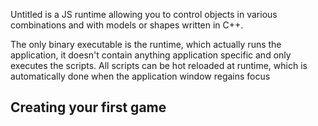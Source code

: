 Untitled is a JS runtime allowing you to control objects in various combinations and with models or shapes written in C++. 

The only binary executable is the runtime, which actually runs the application, it doesn't contain anything application specific and only executes the scripts. All scripts can be hot reloaded at runtime, which is automatically done when the application window regains focus


## Creating your first game

